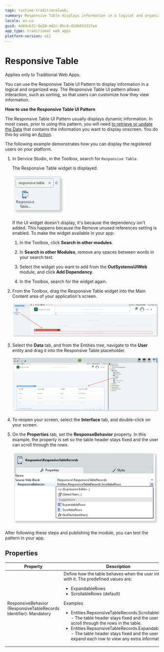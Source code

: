 ```yaml
---
tags: runtime-traditionalweb; 
summary: Responsive Table displays information in a logical and organized way that is easy to scan and read.
locale: en-us
guid: 4d49cb72-9e20-4d2c-9bc4-d2db032317aa
app_type: traditional web apps
platform-version: o11
---
```


# Responsive Table

<div class="info" markdown="1">

Applies only to Traditional Web Apps.

</div>

You can use the Responsive Table UI Pattern to display information in a logical and organized way. The Responsive Table UI pattern allows interaction, such as sorting, so that users can customize how they view information.

**How to use the Responsive Table UI Pattern**

The Responsive Table UI Pattern usually displays dynamic information. In most cases, prior to using this pattern, you will need [to retrieve or update the Data](../../../../../develop/data/intro.md) that contains the information you want to display onscreen. You do this by using an [Action](../../../../../develop/logic/action-web.md).

The following example demonstrates how you can display the registered users on your platform.

1. In Service Studio, in the Toolbox, search for `Responsive Table`.

    The Responsive Table widget is displayed.

    ![](<images/responsivetable-8-ss.png>)

    If the UI widget doesn't display, it's because the dependency isn't added. This happens because the Remove unused references setting is enabled. To make the widget available in your app:

    1. In the Toolbox, click **Search in other modules**.

    1. In **Search in other Modules**, remove any spaces between words in your search text.
    
    1. Select the widget you want to add from the **OutSystemsUIWeb** module, and click **Add Dependency**. 
    
    1. In the Toolbox, search for the widget again.

1. From the Toolbox, drag the Responsive Table widget into the Main Content area of your application's screen.

    ![](<images/responsivetable-1-ss.png>)

1. Select the **Data** tab, and from the Entities tree, navigate to the **User** entity and drag it into the Responsive Table placeholder.

    ![](<images/responsivetable-10-ss.png>)

1. To reopen your screen, select the **Interface** tab, and double-click on your screen.

1. On the **Properties** tab, set the **ResponseBehavior** property. In this example, the property is set so the table header stays fixed and the user can scroll through the rows.

    ![](<images/responsivetable-6-ss.png>)

After following these steps and publishing the module, you can test the pattern in your app.

## Properties

| Property                                                          | Description                                                                                                                                                                                                                                                                                                                                                                                                                                                                                     |
|-------------------------------------------------------------------|-------------------------------------------------------------------------------------------------------------------------------------------------------------------------------------------------------------------------------------------------------------------------------------------------------------------------------------------------------------------------------------------------------------------------------------------------------------------------------------------------|
| ResponsiveBehavior (ResponsiveTableRecords Identifier): Mandatory | Define how the table behaves when the user interacts with it. The predefined values are:<p><ul><li>ExpandableRows</li><li>ScrollableRows (default)</li></ul></p> <p>Examples <ul><li>Entities.RepsonsiveTableRecords.ScrollableRows - The table header stays fixed and the user can scroll through the rows in the table. </li><li>Entities.RepsonsiveTableRecords.ExpandableRows - The table header stays fixed and the user can expand each row to view any extra information. </li></ul></p> |
